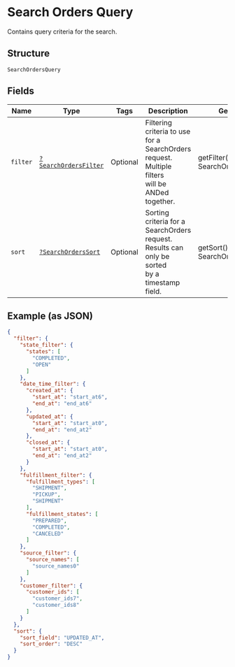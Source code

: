 
# Search Orders Query

Contains query criteria for the search.

## Structure

`SearchOrdersQuery`

## Fields

| Name | Type | Tags | Description | Getter | Setter |
|  --- | --- | --- | --- | --- | --- |
| `filter` | [`?SearchOrdersFilter`](/doc/models/search-orders-filter.md) | Optional | Filtering criteria to use for a SearchOrders request. Multiple filters<br>will be ANDed together. | getFilter(): ?SearchOrdersFilter | setFilter(?SearchOrdersFilter filter): void |
| `sort` | [`?SearchOrdersSort`](/doc/models/search-orders-sort.md) | Optional | Sorting criteria for a SearchOrders request. Results can only be sorted<br>by a timestamp field. | getSort(): ?SearchOrdersSort | setSort(?SearchOrdersSort sort): void |

## Example (as JSON)

```json
{
  "filter": {
    "state_filter": {
      "states": [
        "COMPLETED",
        "OPEN"
      ]
    },
    "date_time_filter": {
      "created_at": {
        "start_at": "start_at6",
        "end_at": "end_at6"
      },
      "updated_at": {
        "start_at": "start_at0",
        "end_at": "end_at2"
      },
      "closed_at": {
        "start_at": "start_at0",
        "end_at": "end_at2"
      }
    },
    "fulfillment_filter": {
      "fulfillment_types": [
        "SHIPMENT",
        "PICKUP",
        "SHIPMENT"
      ],
      "fulfillment_states": [
        "PREPARED",
        "COMPLETED",
        "CANCELED"
      ]
    },
    "source_filter": {
      "source_names": [
        "source_names0"
      ]
    },
    "customer_filter": {
      "customer_ids": [
        "customer_ids7",
        "customer_ids8"
      ]
    }
  },
  "sort": {
    "sort_field": "UPDATED_AT",
    "sort_order": "DESC"
  }
}
```

